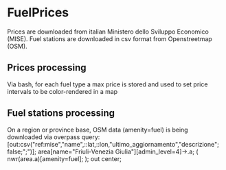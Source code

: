 # FuelPrices

Prices are downloaded from italian Ministero dello Sviluppo Economico (MISE).
Fuel stations are downloaded in csv format from Openstreetmap (OSM).

## Prices processing
Via bash, for each fuel type a max price is stored and used to set price intervals to be color-rendered in a map

## Fuel stations processing
On a region or province base, OSM data (amenity=fuel) is being downloaded via overpass query:
  [out:csv("ref:mise","name",::lat,::lon,"ultimo_aggiornamento","descrizione"; false;";")];
  area[name="Friuli-Venezia Giulia"][admin_level=4]->.a;
  ( 
   nwr(area.a)[amenity=fuel];
  );
  out center;
